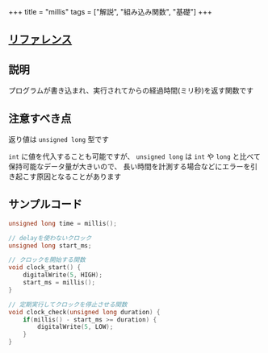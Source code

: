 +++
title = "millis"
tags = ["解説", "組み込み関数", "基礎"]
+++

## [リファレンス](https://www.arduino.cc/reference/en/language/functions/time/millis/)

## 説明

プログラムが書き込まれ、実行されてからの経過時間(ミリ秒)を返す関数です

## 注意すべき点

返り値は `unsigned long` 型です

`int` に値を代入することも可能ですが、 `unsigned long` は `int` や `long` と比べて保持可能なデータ量が大きいので、
長い時間を計測する場合などにエラーを引き起こす原因となることがあります

## サンプルコード

```c++
unsigned long time = millis();

// delayを使わないクロック
unsigned long start_ms;

// クロックを開始する関数
void clock_start() {
    digitalWrite(5, HIGH);
    start_ms = millis();
}

// 定期実行してクロックを停止させる関数
void clock_check(unsigned long duration) {
    if(millis() - start_ms >= duration) {
        digitalWrite(5, LOW);
    }
}
````
